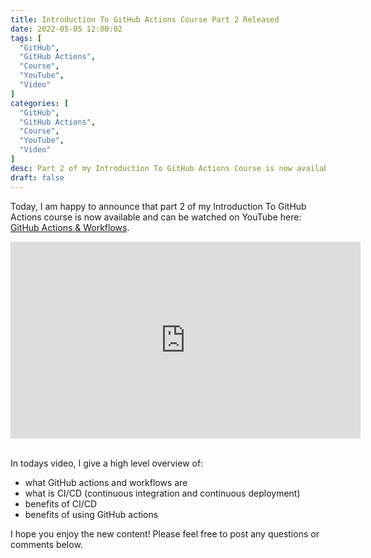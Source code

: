```yaml
---
title: Introduction To GitHub Actions Course Part 2 Released
date: 2022-05-05 12:00:02
tags: [
  "GitHub",
  "GitHub Actions",
  "Course",
  "YouTube",
  "Video"
]
categories: [
  "GitHub",
  "GitHub Actions",
  "Course",
  "YouTube",
  "Video"
]
desc: Part 2 of my Introduction To GitHub Actions Course is now available!
draft: false
---
```


Today, I am happy to announce that part 2 of my Introduction To GitHub Actions course is now available and can be watched on YouTube here: <a href="https://youtu.be/Bmp6oWgwS1c" target="_blank">GitHub Actions & Workflows</a>.

<div style="text-align: center;"><iframe width="560" height="315" src="https://www.youtube.com/embed/Bmp6oWgwS1c" title="YouTube video player" frameborder="0" allow="accelerometer; autoplay; clipboard-write; encrypted-media; gyroscope; picture-in-picture" allowfullscreen></iframe></div><br />

In todays video, I give a high level overview of:

* what GitHub actions and workflows are
* what is CI/CD (continuous integration and continuous deployment)
* benefits of CI/CD
* benefits of using GitHub actions

I hope you enjoy the new content! Please feel free to post any questions or comments below.
